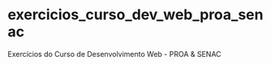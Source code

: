 # exercicios_curso_dev_web_proa_senac
Exercícios do Curso de Desenvolvimento Web - PROA &amp; SENAC
